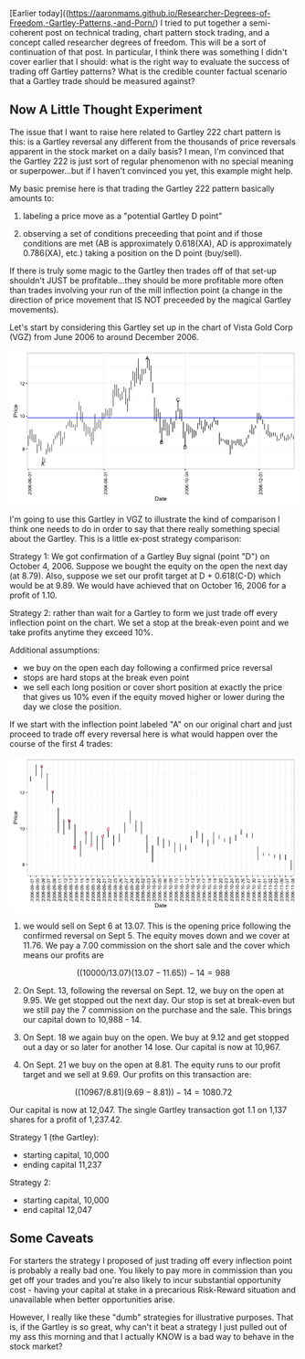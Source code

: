 
[Earlier today]((https://aaronmams.github.io/Researcher-Degrees-of-Freedom,-Gartley-Patterns,-and-Porn/) I tried to put together a semi-coherent post on technical trading, chart pattern stock trading, and a concept called researcher degrees of freedom.  This will be a sort of continuation of that post. In particular, I think there was something I didn't cover earlier that I should: what is the right way to evaluate the success of trading off Gartley patterns?  What is the credible counter factual scenario that a Gartley trade should be measured against?

 ## Now A Little Thought Experiment

The issue that I want to raise here related to Gartley 222 chart pattern is this: is a Gartley reversal any different from the thousands of price reversals apparent in the stock market on a daily basis? I mean, I'm convinced that the Gartley 222 is just sort of regular phenomenon with no special meaning or superpower...but if I haven't convinced you yet, this example might help.  

My basic premise here is that trading the Gartley 222 pattern basically amounts to:

1. labeling a price move as a "potential Gartley D point"

2. observing a set of conditions preceeding that point and if those conditions are met (AB is approximately 0.618(XA), AD is approximately 0.786(XA), etc.) taking a position on the D point (buy/sell).

If there is truly some magic to the Gartley then trades off of that set-up shouldn't JUST be profitable...they should be more profitable more often than trades involving your run of the mill inflection point (a change in the direction of price movement that IS NOT preceeded by the magical Gartley movements).

Let's start by considering this Gartley set up in the chart of Vista Gold Corp (VGZ) from June 2006 to around December 2006.

![vgz](/images/gartley_vgz.png)

I'm going to use this Gartley in VGZ to illustrate the kind of comparison I think one needs to do in order to say that there really something special about the Gartley.  This is a little ex-post strategy comparison:

Strategy 1: We got confirmation of a Gartley Buy signal (point "D") on October 4, 2006.  Suppose we bought the equity on the open the next day (at 8.79).  Also, suppose we set our profit target at D + 0.618(C-D) which would be at 9.89.  We would have achieved that on October 16, 2006 for a profit of 1.10.  

Strategy 2: rather than wait for a Gartley to form we just trade off every inflection point on the chart.  We set a stop at the break-even point and we take profits anytime they exceed 10%.  

Additional assumptions:

* we buy on the open each day following a confirmed price reversal
* stops are hard stops at the break even point
* we sell each long position or cover short position at exactly the price that gives us 10% even if the equity moved higher or lower during the day we close the position.

If we start with the inflection point labeled "A" on our original chart and just proceed to trade off every reversal here is what would happen over the course of the first 4 trades:

![vgz](/images/vhs_inflections.png)

1. we would sell on Sept 6 at 13.07.  This is the opening price following the confirmed reversal on Sept 5.  The equity moves down and we cover at 11.76.  We pay a 7.00 commission on the short sale and the cover which means our profits are 

$$((10000/13.07)(13.07-11.65))-14=988$$

2. On Sept. 13, following the reversal on Sept. 12, we buy on the open at 9.95.  We get stopped out the next day.  Our stop is set at break-even but we still pay the 7 commission on the purchase and the sale.  This brings our capital down to 10,988 - 14.

3. On Sept. 18 we again buy on the open.  We buy at 9.12 and get stopped out a day or so later for another 14 lose.  Our capital is now at 10,967.

4. On Sept. 21 we buy on the open at 8.81.  The equity runs to our profit target and we sell at 9.69.  Our profits on this transaction are:

$$ ((10967/8.81)(9.69-8.81)) - 14= 1080.72 $$

Our capital is now at 12,047.  The single Gartley transaction got 1.1 on 1,137 shares for a profit of 1,237.42. 

Strategy 1 (the Gartley):

* starting capital, 10,000
* ending capital 11,237

Strategy 2:

* starting capital, 10,000
* end capital 12,047

## Some Caveats

For starters the strategy I proposed of just trading off every inflection point is probably a really bad one.  You likely to pay more in commission than you get off your trades and you're also likely to incur substantial opportunity cost - having your capital at stake in a precarious Risk-Reward situation and unavailable when better opportunities arise.

However, I really like these "dumb" strategies for illustrative purposes.  That is, if the Gartley is so great, why can't it beat a strategy I just pulled out of my ass this morning and that I actually KNOW is a bad way to behave in the stock market?
